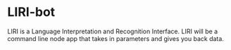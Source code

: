 # LIRI-bot
LIRI is a Language Interpretation and Recognition Interface. LIRI will be a command line node app that takes in parameters and gives you back data.
